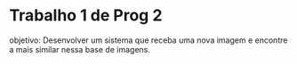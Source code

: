 <h1>Trabalho 1 de Prog 2</h1>
objetivo: Desenvolver um sistema que receba uma nova imagem e encontre a mais similar
nessa base de imagens.
